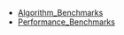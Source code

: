 - [Algorithm_Benchmarks](./Algorithm_Benchmarks/README.md)
- [Performance_Benchmarks](./Performance_Benchmarks/README.md)
